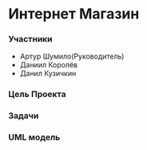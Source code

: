 # Интернет Магазин
### Участники
+ Артур Шумило(Руководитель)
+ Даниил Королёв
+ Данил Кузичкин 
### Цель Проекта
### Задачи
### UML модель 
